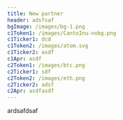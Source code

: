 ```yaml
---
title: New partner
header: adsfsaf
bgImage: /images/bg-1.png
c1Token1: /images/CantoInu-nobg.png
c1Ticker1: dcd
c1Token2: /images/atom.svg
c1Ticker2: asdf
c1Apr: asdf
c2Token1: /images/btc.png
c2Ticker1: sdf
c2Token2: /images/eth.png
c2Ticker2: adsf
c2Apr: asdfasdf
---
```

a﻿rdsafdsaf